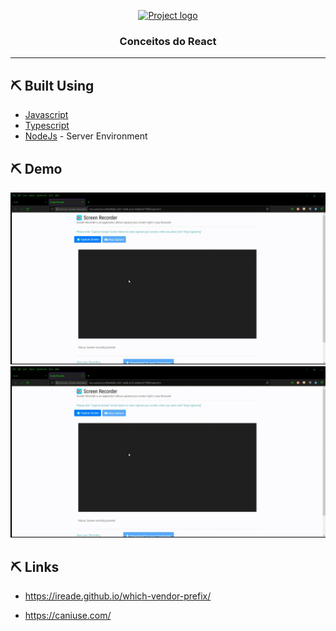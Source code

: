 <p align="center">
  <a href="" rel="noopener">
 <img width=200px height=200px src="https://i.imgur.com/6wj0hh6.jpg" alt="Project logo"></a>
</p>

<h3 align="center">Conceitos do React</h3>

---

## ⛏️ Built Using <a name = "built_using"></a>

- [Javascript](https://www.javascript.com/)
- [Typescript](https://www.typescriptlang.org/)
- [NodeJs](https://nodejs.org/en/) - Server Environment

## ⛏️ Demo <a name = "built_using"></a>

![](public\demo.gif)
![](https://github.com/lourranio/ignite-conceitos-do-react/blob/ddce7f2999ba175fdb87fb2ac0380afbf97203f4/public/demo.gif)

## ⛏️ Links <a name = "built_using"></a>

- https://ireade.github.io/which-vendor-prefix/

- https://caniuse.com/
